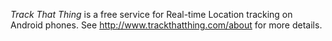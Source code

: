 _Track That Thing_ is a free service for Real-time Location tracking
on Android phones. See http://www.trackthatthing.com/about for more details.
